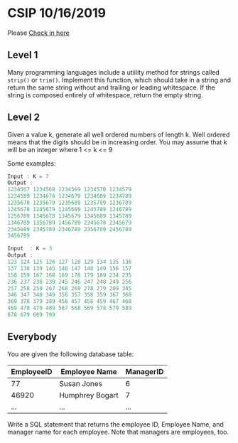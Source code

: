 # CSIP 10/16/2019

Please [Check in here](https://docs.google.com/forms/d/e/1FAIpQLScmmgOxU1sxZPqFstweD_qU8C_eu0MtK6wn3BajnftPz6j7_A/viewform?usp=sf_link)

## Level 1

Many programming languages include a utiility method for strings called `strip()` or `trim()`. Implement this function, which should take in a string
and return the same string without and trailing or leading whitespace. If the string is composed entirely of whitespace, return the empty string. 


## Level 2

Given a value k, generate all well ordered numbers of length k. Well ordered means that the digits should be in increasing order.
You may assume that k will be an integer where 1 <= k <= 9 

Some examples: 

```java
Input : K = 7
Output :
1234567 1234568 1234569 1234578 1234579
1234589 1234678 1234679 1234689 1234789 
1235678 1235679 1235689 1235789 1236789 
1245678 1245679 1245689 1245789 1246789 
1256789 1345678 1345679 1345689 1345789 
1346789 1356789 1456789 2345678 2345679 
2345689 2345789 2346789 2356789 2456789 
3456789

Input  : K = 3
Output :
123 124 125 126 127 128 129 134 135 136 
137 138 139 145 146 147 148 149 156 157 
158 159 167 168 169 178 179 189 234 235 
236 237 238 239 245 246 247 248 249 256 
257 258 259 267 268 269 278 279 289 345 
346 347 348 349 356 357 358 359 367 368 
369 378 379 389 456 457 458 459 467 468 
469 478 479 489 567 568 569 578 579 589 
678 679 689 789

```

## Everybody

You are given the following database table: 

| EmployeeID | Employee Name | ManagerID |
| ----------- | ----------- | --------- |
| 77      | Susan Jones       | 6		|
| 46920   | Humphrey Bogart        | 7		|
| ...	  | ...		| ...		|


Write a SQL statement that returns the employee ID, Employee Name, and manager name for each employee. 
Note that managers are employees, too. 

   
   
